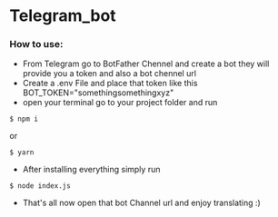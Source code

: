 # Telegram_bot
### How to use:
- From Telegram go to BotFather Chennel and create a bot they will provide you a token and also a bot chennel url
- Create a .env File and place that token like this BOT_TOKEN="somethingsomethingxyz"
- open your terminal go to your project folder and run 
```console
$ npm i
```
or
```console
$ yarn
```
- After installing everything simply run 
```console
$ node index.js
```
- That's all now open that bot Channel url and enjoy translating :)
